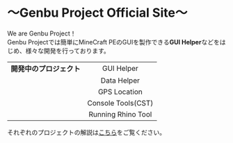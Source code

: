 # ～Genbu Project Official Site～
We are Genbu Project！
<br>
Genbu Projectでは簡単にMineCraft PEのGUIを製作できる**GUI Helper**などをはじめ、様々な開発を行っております。

|                                                    |                                                    |
|:--------------------------------------------------:|:--------------------------------------------------:|
|**開発中のプロジェクト**                            |GUI Helper                                          |
|                                                    |Data Helper                                         |
|                                                    |GPS Location                                        |
|                                                    |Console Tools(CST)                                  |
|                                                    |Running Rhino Tool                                  |

それぞれのプロジェクトの解説は[こちら](https://github.com/GenbuProject/Genbu-Project-Official-Site/wiki/)をご覧ください。
